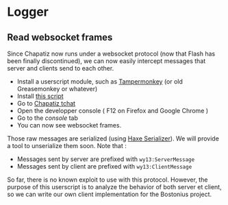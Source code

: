 # Logger

## Read websocket frames

Since Chapatiz now runs under a websocket protocol (now that Flash has been finally discontinued), we can now easily intercept messages that server and clients send to each other. 

- Install a userscript module, such as [Tampermonkey](https://tampermonkey.net/) (or old Greasemonkey or whatever)
- Install [this script](https://github.com/AJDescole/chapawiki/raw/master/src/chapatizlogger.user.js)
- Go to [Chapatiz tchat](https://www.chapatiz.com/tchat/new/)
- Open the developper console ( F12 on Firefox and Google Chrome )
- Go to the *console* tab
- You can now see websocket frames. 

Those raw messages are serialized (using [Haxe Serializer](https://haxe.org/manual/std-serialization.html)). We will provide a tool to unserialize them soon. Note that : 

- Messages sent by server are prefixed with `wy13:ServerMessage`
- Messages sent by client are prefixed with `wy13:ClientMessage`

So far, there is no known exploit to use with this protocol. However, the purpose of this userscript is to analyze the behavior of both server et client, so we can write our own client implementation for the Bostonius project. 
